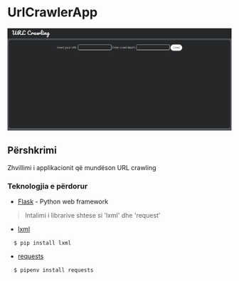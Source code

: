 # UrlCrawlerApp

![App Screenshot](/static/appscr.jpg)

## Përshkrimi
Zhvillimi i applikacionit që mundëson URL crawling

### Teknologjia e përdorur
* [Flask](http://flask.palletsprojects.com/en/1.1.x/) - Python web framework

>Intalimi i librarive shtese si 'lxml' dhe 'request'

* [lxml](https://lxml.de/installation.html) 
```
  $ pip install lxml
```
* [requests](https://pypi.org/project/requests/2.7.0/)
```
  $ pipenv install requests
```

